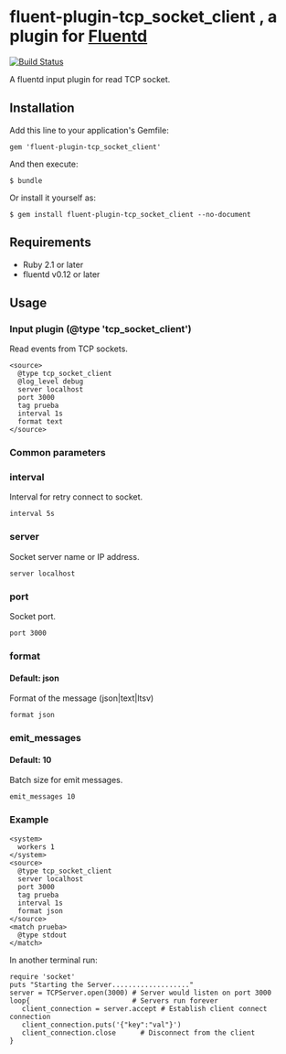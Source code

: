 # fluent-plugin-tcp_socket_client , a plugin for [Fluentd](http://fluentd.org)
[![Build Status](https://api.travis-ci.org/superguillen/fluent-plugin-tcp_socket_client.svg?branch=master)](https://api.travis-ci.org/superguillen/fluent-plugin-tcp_socket_client)

A fluentd input plugin for read TCP socket.

## Installation

Add this line to your application's Gemfile:

    gem 'fluent-plugin-tcp_socket_client'

And then execute:

    $ bundle

Or install it yourself as:

    $ gem install fluent-plugin-tcp_socket_client --no-document

## Requirements

- Ruby 2.1 or later
- fluentd v0.12 or later

## Usage
### Input plugin (@type 'tcp_socket_client')

Read events from TCP sockets.

```
<source>
  @type tcp_socket_client
  @log_level debug
  server localhost
  port 3000
  tag prueba
  interval 1s
  format text
</source>
```
### Common parameters
### interval
Interval for retry connect to socket.
```
interval 5s
```
### server
Socket server name or IP address.
```
server localhost
```
### port
Socket port.
```
port 3000
```
### format
#### Default: json
Format of the message (json|text|ltsv)
```
format json
```
### emit_messages
#### Default: 10
Batch size for emit messages.
```
emit_messages 10
```
### Example
```
<system>
  workers 1
</system>
<source>
  @type tcp_socket_client
  server localhost
  port 3000
  tag prueba
  interval 1s
  format json
</source>
<match prueba>
  @type stdout
</match>
```
In another terminal run:
```
require 'socket'
puts "Starting the Server..................."
server = TCPServer.open(3000) # Server would listen on port 3000
loop{                         # Servers run forever
   client_connection = server.accept # Establish client connect connection
   client_connection.puts('{"key":"val"}')
   client_connection.close      # Disconnect from the client
}
```
